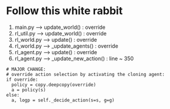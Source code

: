 
# Follow this white rabbit

1. main.py -->  update_world() : override
2. rl_util.py -->  update_world() : override
3. rl_world.py --> update() : override
4. rl_world.py --> _update_agents() : override
5. rl_agent.py --> update() : override 
6. rl_agent.py --> _update_new_action() : line ~ 350

```code
# MAJOR CHANGE:
# override action selection by activating the cloning agent:
if override:
  policy = copy.deepcopy(override)
  a = policy(s)
else:
  a, logp = self._decide_action(s=s, g=g)
```

